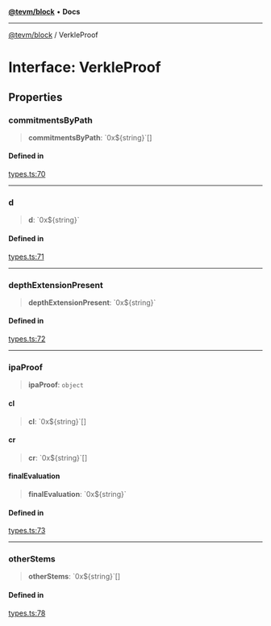 [**@tevm/block**](../README.md) • **Docs**

***

[@tevm/block](../globals.md) / VerkleProof

# Interface: VerkleProof

## Properties

### commitmentsByPath

> **commitmentsByPath**: \`0x$\{string\}\`[]

#### Defined in

[types.ts:70](https://github.com/qbzzt/tevm-monorepo/blob/main/packages/block/src/types.ts#L70)

***

### d

> **d**: \`0x$\{string\}\`

#### Defined in

[types.ts:71](https://github.com/qbzzt/tevm-monorepo/blob/main/packages/block/src/types.ts#L71)

***

### depthExtensionPresent

> **depthExtensionPresent**: \`0x$\{string\}\`

#### Defined in

[types.ts:72](https://github.com/qbzzt/tevm-monorepo/blob/main/packages/block/src/types.ts#L72)

***

### ipaProof

> **ipaProof**: `object`

#### cl

> **cl**: \`0x$\{string\}\`[]

#### cr

> **cr**: \`0x$\{string\}\`[]

#### finalEvaluation

> **finalEvaluation**: \`0x$\{string\}\`

#### Defined in

[types.ts:73](https://github.com/qbzzt/tevm-monorepo/blob/main/packages/block/src/types.ts#L73)

***

### otherStems

> **otherStems**: \`0x$\{string\}\`[]

#### Defined in

[types.ts:78](https://github.com/qbzzt/tevm-monorepo/blob/main/packages/block/src/types.ts#L78)
